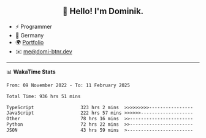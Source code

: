 <h2 align="center">👋 Hello! I'm Dominik.</h2>

- ⚡ Programmer
- 📍 Germany
- 🌍 [Portfolio](https://domi-btnr.dev)
- ✉️ [me@domi-btnr.dev](mailto://me@domi-btnr.dev)

---
📊 **WakaTime Stats**
<!--START_SECTION:waka-->

```txt
From: 09 November 2022 - To: 11 February 2025

Total Time: 936 hrs 51 mins

TypeScript                 323 hrs 2 mins  >>>>>>>>>----------------   34.48 %
JavaScript                 222 hrs 57 mins >>>>>>-------------------   23.80 %
Other                      78 hrs 16 mins  >>-----------------------   08.35 %
Python                     72 hrs 22 mins  >>-----------------------   07.73 %
JSON                       43 hrs 59 mins  >------------------------   04.70 %
```

<!--END_SECTION:waka-->
